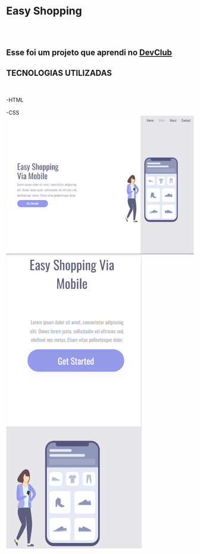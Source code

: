 <h1>Easy Shopping</h1/>
<br>
<br>
<h2>Esse foi um projeto que aprendi no  <a href="https://rodolfomori.com.br/devclub">DevClub</a></h2/>
<h2>TECNOLOGIAS UTILIZADAS</h2/>
<br>
<br> -HTML</br>
<br> -CSS</br>


<img src="https://github.com/ferodias/Easy-shopping/blob/master/Desktop_easy.PNG?raw=true" />
<img src= "https://github.com/ferodias/Easy-shopping/blob/master/mobile.PNG?raw=true" />
